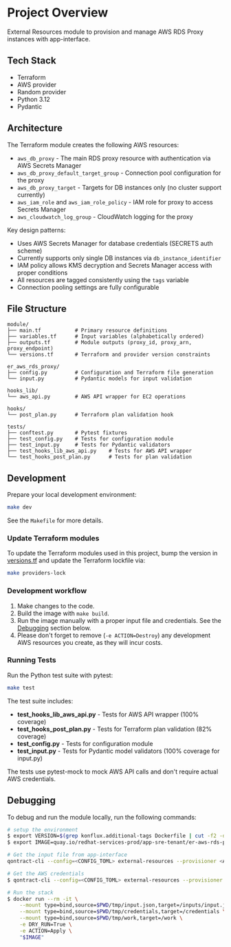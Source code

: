 # Project Overview

External Resources module to provision and manage AWS RDS Proxy instances with app-interface.

## Tech Stack

* Terraform
* AWS provider
* Random provider
* Python 3.12
* Pydantic

## Architecture

The Terraform module creates the following AWS resources:
- `aws_db_proxy` - The main RDS proxy resource with authentication via AWS Secrets Manager
- `aws_db_proxy_default_target_group` - Connection pool configuration for the proxy
- `aws_db_proxy_target` - Targets for DB instances only (no cluster support currently)
- `aws_iam_role` and `aws_iam_role_policy` - IAM role for proxy to access Secrets Manager
- `aws_cloudwatch_log_group` - CloudWatch logging for the proxy

Key design patterns:
- Uses AWS Secrets Manager for database credentials (SECRETS auth scheme)
- Currently supports only single DB instances via `db_instance_identifier`
- IAM policy allows KMS decryption and Secrets Manager access with proper conditions
- All resources are tagged consistently using the `tags` variable
- Connection pooling settings are fully configurable

## File Structure

```
module/
├── main.tf           # Primary resource definitions
├── variables.tf      # Input variables (alphabetically ordered)
├── outputs.tf        # Module outputs (proxy_id, proxy_arn, proxy_endpoint)
└── versions.tf       # Terraform and provider version constraints

er_aws_rds_proxy/
├── config.py         # Configuration and Terraform file generation
└── input.py          # Pydantic models for input validation

hooks_lib/
└── aws_api.py        # AWS API wrapper for EC2 operations

hooks/
└── post_plan.py      # Terraform plan validation hook

tests/
├── conftest.py       # Pytest fixtures
├── test_config.py    # Tests for configuration module
├── test_input.py     # Tests for Pydantic validators
├── test_hooks_lib_aws_api.py    # Tests for AWS API wrapper
└── test_hooks_post_plan.py      # Tests for plan validation
```

## Development

Prepare your local development environment:

```bash
make dev
```

See the `Makefile` for more details.

### Update Terraform modules

To update the Terraform modules used in this project, bump the version in [versions.tf](/module/versions.tf) and update the Terraform lockfile via:

```bash
make providers-lock
```

### Development workflow

1. Make changes to the code.
1. Build the image with `make build`.
1. Run the image manually with a proper input file and credentials. See the [Debugging](#debugging) section below.
1. Please don't forget to remove (`-e ACTION=Destroy`) any development AWS resources you create, as they will incur costs.

### Running Tests

Run the Python test suite with pytest:

```bash
make test
```

The test suite includes:
- **test_hooks_lib_aws_api.py** - Tests for AWS API wrapper (100% coverage)
- **test_hooks_post_plan.py** - Tests for Terraform plan validation (82% coverage)
- **test_config.py** - Tests for configuration module
- **test_input.py** - Tests for Pydantic model validators (100% coverage for input.py)

The tests use pytest-mock to mock AWS API calls and don't require actual AWS credentials.

## Debugging

To debug and run the module locally, run the following commands:

```bash
# setup the environment
$ export VERSION=$(grep konflux.additional-tags Dockerfile | cut -f2 -d\")
$ export IMAGE=quay.io/redhat-services-prod/app-sre-tenant/er-aws-rds-proxy-main/er-aws-rds-proxy-main:$VERSION

# Get the input file from app-interface
qontract-cli --config=<CONFIG_TOML> external-resources --provisioner <AWS_ACCOUNT_NAME> --provider rds-proxy --identifier <IDENTIFIER> get-input > tmp/input.json

# Get the AWS credentials
$ qontract-cli --config=<CONFIG_TOML> external-resources --provisioner <AWS_ACCOUNT_NAME> --provider rds-proxy --identifier <IDENTIFIER> get-credentials > tmp/credentials

# Run the stack
$ docker run --rm -it \
    --mount type=bind,source=$PWD/tmp/input.json,target=/inputs/input.json \
    --mount type=bind,source=$PWD/tmp/credentials,target=/credentials \
    --mount type=bind,source=$PWD/tmp/work,target=/work \
    -e DRY_RUN=True \
    -e ACTION=Apply \
    "$IMAGE"
```
